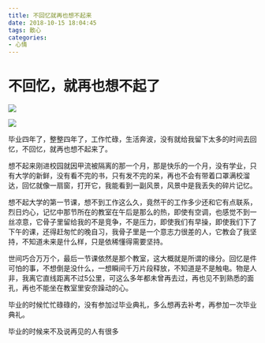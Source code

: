 ```yaml
---
title: 不回忆就再也想不起来
date: 2018-10-15 18:04:45
tags: 散心
categories:
- 心情
---
```

# 不回忆，就再也想不起了

![](http://blogstatic.aibibang.com/biye_1.jpg)

![](http://blogstatic.aibibang.com/biye_2.jpg)

毕业四年了，整整四年了，工作忙碌，生活奔波，没有就给我留下太多的时间去回忆，不回忆，就再也想不起来了。

想不起来刚进校园就因甲流被隔离的那一个月，那是快乐的一个月，没有学业，只有大学的新鲜，没有看不完的书，只有发不完的呆，再也不会有带着口罩满校溜达，回忆就像一扇窗，打开它，我能看到一副风景，风景中是我丢失的碎片记忆。

想不起大学的第一节课，想不到工作这么久，竟然干的工作多少还和它有点联系，烈日灼心，记忆中那节所在的教室在午后是那么的热，即使有空调，也感觉不到一丝凉意，它骨子里留给我的不是竞争，不是压力，即使我们有早操，即使我们下了下午的课，还得赶匆忙的晚自习，我骨子里是一个意志力很差的人，它教会了我坚持，不知道未来是什么样，只是依稀懂得需要坚持。

世间巧合万万个，最后一节课依然是那个教室，这大概就是所谓的缘分。回忆是件可怕的事，不想倒是没什么，一想瞬间千万片段释放，不知道是不是触电。物是人非，我离它直线距离不过5公里，可这么多年都未曾再去过，再也见不到熟悉的面孔，再也不能坐在教室里安奈躁动的心。

毕业的时候忙忙碌碌的，没有参加过毕业典礼，多么想再去补考，再参加一次毕业典礼。


毕业的时候来不及说再见的人有很多